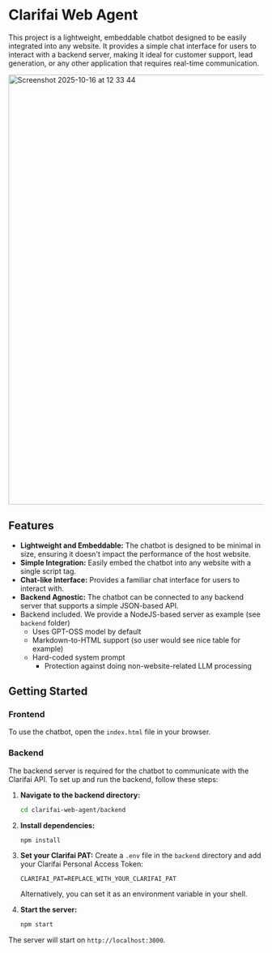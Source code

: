 # Clarifai Web Agent

This project is a lightweight, embeddable chatbot designed to be easily integrated into any website. It provides a simple chat interface for users to interact with a backend server, making it ideal for customer support, lead generation, or any other application that requires real-time communication.

<img width="1013" height="849" alt="Screenshot 2025-10-16 at 12 33 44" src="https://github.com/user-attachments/assets/01b97bf1-51f8-4364-b3b0-70064e744f3f" />

## Features

- **Lightweight and Embeddable:** The chatbot is designed to be minimal in size, ensuring it doesn't impact the performance of the host website.
- **Simple Integration:** Easily embed the chatbot into any website with a single script tag.
- **Chat-like Interface:** Provides a familiar chat interface for users to interact with.
- **Backend Agnostic:** The chatbot can be connected to any backend server that supports a simple JSON-based API.
- Backend included. We provide a NodeJS-based server as example (see `backend` folder)
    - Uses GPT-OSS model by default 
    - Markdown-to-HTML support (so user would see nice table for example)
    - Hard-coded system prompt
        - Protection against doing non-website-related LLM processing

## Getting Started

### Frontend

To use the chatbot, open the `index.html` file in your browser.

### Backend

The backend server is required for the chatbot to communicate with the Clarifai API. To set up and run the backend, follow these steps:

1.  **Navigate to the backend directory:**
    ```bash
    cd clarifai-web-agent/backend
    ```

2.  **Install dependencies:**
    ```bash
    npm install
    ```

3.  **Set your Clarifai PAT:**
    Create a `.env` file in the `backend` directory and add your Clarifai Personal Access Token:
    ```
    CLARIFAI_PAT=REPLACE_WITH_YOUR_CLARIFAI_PAT
    ```
    Alternatively, you can set it as an environment variable in your shell.

4.  **Start the server:**
    ```bash
    npm start
    ```

The server will start on `http://localhost:3000`.
